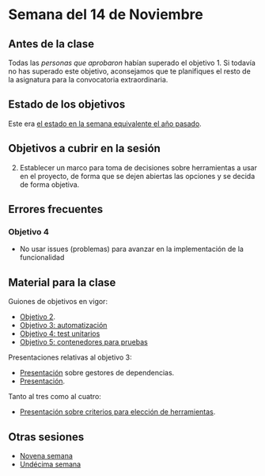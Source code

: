 # Semana del 14 de Noviembre

## Antes de la clase

Todas las *personas que aprobaron* habían superado el objetivo 1. Si todavía no
has superado este objetivo, aconsejamos que te planifiques el resto de la
asignatura para la convocatoria extraordinaria.

## Estado de los objetivos

Este era [el estado en la semana equivalente el año
pasado](../sesiones-21-22/semana-10.md).

## Objetivos a cubrir en la sesión

2. Establecer un marco para toma de decisiones sobre herramientas a usar en el
   proyecto, de forma que se dejen abiertas las opciones y se decida de forma
   objetiva.

## Errores frecuentes

### Objetivo 4

* No usar issues (problemas) para avanzar en la implementación de la funcionalidad

## Material para la clase

Guiones de objetivos en vigor:

* [Objetivo 2](https://jj.github.io/IV/documentos/proyecto/2.Entidad).
* [Objetivo 3:
  automatización](http://jj.github.io/IV/documentos/proyecto/3.Automatizar)
* [Objetivo 4: test unitarios](http://jj.github.io/IV/documentos/proyecto/4.Tests)
* [Objetivo 5: contenedores para
  pruebas](http://jj.github.io/IV/documentos/proyecto/5.Docker)


Presentaciones relativas al objetivo 3:
* [Presentación](https://jj.github.io/IV/preso/gestores-deps.html) sobre
  gestores de dependencias.
* [Presentación](https://jj.github.io/IV/preso/gestores-tareas.html).

Tanto al tres como al cuatro:
* [Presentación sobre criterios para elección de herramientas](https://jj.github.io/IV/preso/criterios-herramientas.html).

## Otras sesiones

* [Novena semana](semana-09.md)
* [Undécima semana](semana-11.md)

